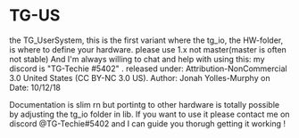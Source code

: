 # TG-US
the TG_UserSystem, this is the first variant where the tg_io, the HW-folder, is where to define your hardware. please use 1.x not master(master is often not stable) And I'm always willing to chat and help with using this: my discord is "TG-Techie #5402" . released under: Attribution-NonCommercial 3.0 United States (CC BY-NC 3.0 US). Author: Jonah Yolles-Murphy on Date: 10/12/18


Documentation is slim rn but portintg to other hardware is totally possible by adjusting the tg_io folder in lib. If you want to use it please contact me on discord @TG-Techie#5402 and I can guide you thorugh getting it working !
